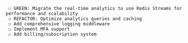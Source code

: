      ☐ GREEN: Migrate the real-time analytics to use Redis Streams for performance and scalability
     ☐ REFACTOR: Optimize analytics queries and caching
     ☐ Add comprehensive logging middleware
     ☐ Implement MFA support
     ☐ Add billing/subscription system